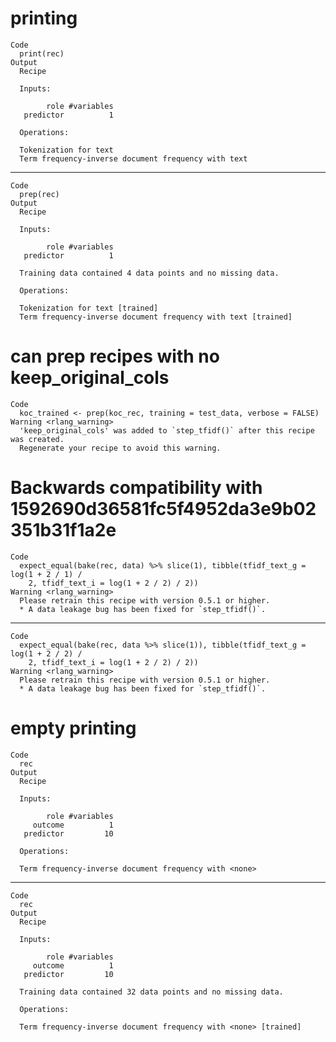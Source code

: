 # printing

    Code
      print(rec)
    Output
      Recipe
      
      Inputs:
      
            role #variables
       predictor          1
      
      Operations:
      
      Tokenization for text
      Term frequency-inverse document frequency with text

---

    Code
      prep(rec)
    Output
      Recipe
      
      Inputs:
      
            role #variables
       predictor          1
      
      Training data contained 4 data points and no missing data.
      
      Operations:
      
      Tokenization for text [trained]
      Term frequency-inverse document frequency with text [trained]

# can prep recipes with no keep_original_cols

    Code
      koc_trained <- prep(koc_rec, training = test_data, verbose = FALSE)
    Warning <rlang_warning>
      'keep_original_cols' was added to `step_tfidf()` after this recipe was created.
      Regenerate your recipe to avoid this warning.

# Backwards compatibility with 1592690d36581fc5f4952da3e9b02351b31f1a2e

    Code
      expect_equal(bake(rec, data) %>% slice(1), tibble(tfidf_text_g = log(1 + 2 / 1) /
        2, tfidf_text_i = log(1 + 2 / 2) / 2))
    Warning <rlang_warning>
      Please retrain this recipe with version 0.5.1 or higher.
      * A data leakage bug has been fixed for `step_tfidf()`.

---

    Code
      expect_equal(bake(rec, data %>% slice(1)), tibble(tfidf_text_g = log(1 + 2 / 2) /
        2, tfidf_text_i = log(1 + 2 / 2) / 2))
    Warning <rlang_warning>
      Please retrain this recipe with version 0.5.1 or higher.
      * A data leakage bug has been fixed for `step_tfidf()`.

# empty printing

    Code
      rec
    Output
      Recipe
      
      Inputs:
      
            role #variables
         outcome          1
       predictor         10
      
      Operations:
      
      Term frequency-inverse document frequency with <none>

---

    Code
      rec
    Output
      Recipe
      
      Inputs:
      
            role #variables
         outcome          1
       predictor         10
      
      Training data contained 32 data points and no missing data.
      
      Operations:
      
      Term frequency-inverse document frequency with <none> [trained]

